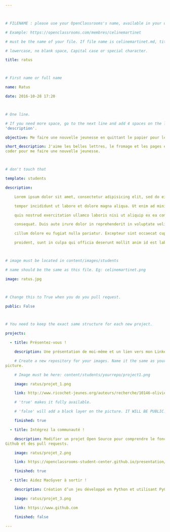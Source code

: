 ```yaml
---



# FILENAME : please use your OpenClassrooms's name, available in your url.

# Example: https://openclassrooms.com/membres/celinemartinet

# must be the name of your file. If file name is celinemartinet.md, title is celinemartinet.

# lowercase, no blank space, Capital case or special character.

title: ratus



# First name or full name

name: Ratus

date: 2016-10-28 17:20



# One line.

# If you need more space, go to the next line and add 4 spaces on the left, as in 
'description'.

objective: Me faire une nouvelle jeunesse en quittant le papier pour le digital.

short_description: J'aime les belles lettres, le fromage et les pages écornées. J'apprends à 
coder pour me faire une nouvelle jeunesse.



# don't touch that

template: students

description:

    Lorem ipsum dolor sit amet, consectetur adipisicing elit, sed do eiusmod

    tempor incididunt ut labore et dolore magna aliqua. Ut enim ad minim veniam,

    quis nostrud exercitation ullamco laboris nisi ut aliquip ex ea commodo

    consequat. Duis aute irure dolor in reprehenderit in voluptate velit esse

    cillum dolore eu fugiat nulla pariatur. Excepteur sint occaecat cupidatat non

    proident, sunt in culpa qui officia deserunt mollit anim id est laborum.



# image must be located in content/images/students

# name should be the same as this file. Eg: celinemartinet.png

image: ratus.jpg



# Change this to True when you do you pull request.

public: False



# You need to keep the exact same structure for each new project.

projects:

  - title: Présentez-vous !

    description: Une présentation de moi-même et un lien vers mon LinkedIn.

    # Create a new repository for your images. Name it the same as your nickname and profile 
picture.

    # Image must be here: content/students/yourrepo/project1.png

    image: ratus/projet_1.png

    link: http://www.ricochet-jeunes.org/auteurs/recherche/10146-olivier-vogel

    # 'true' makes it fully available.

    # 'false' will add a black layer on the picture. IT WILL BE PUBLIC!

    finished: true

  - title: Intégrez la communauté !

    description: Modifier un projet Open Source pour comprendre le fonctionnement de Git, de 
Github et des pull requests. 

    image: ratus/projet_2.png

    link: https://openclassrooms-student-center.github.io/presentation/students/ratus.html

    finished: true

  - title: Aidez MacGyver à sortir !

    description: Création d’un jeu développé en Python et utilisant PyGame.

    image: ratus/projet_3.png

    link: https://www.github.com

    finished: false

---
```

